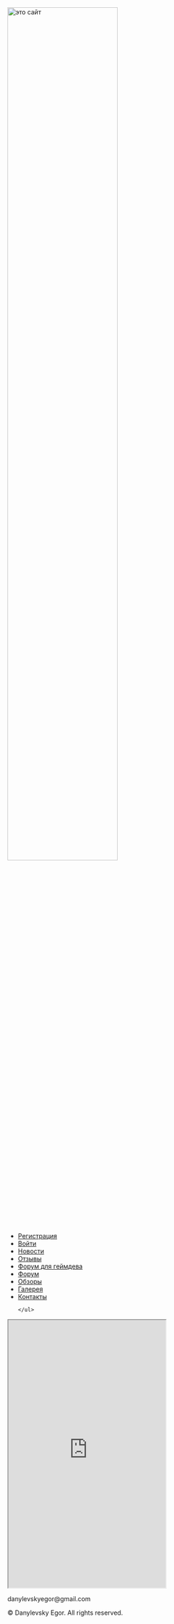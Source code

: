 <!DOCTYPE >
<html>
 <head>
  <meta http-equiv="Content-Type" content="text/html; charset=utf-8">
  <title>Закладка</title>
     <link rel="stylesheet" href="Websitecss.css" />
 </head>
 <body>

<div class="fig">
    <div>
     <img  src="http://x-lines.ru/letters/i/cyrillicdreamy/1109/abbf08/60/1/4ncpbc6todem7wf14n9pbqjy4n97bxstodeafwfo4n71yt5bpi1wghujqtwsgmuicr.png"   width="70%" title="это сайт"   />
    </div>
    </div>
<nav class="two">
    <ul class="rrr">
        <li><a href="Registration.html">Регистрация</a></li>
        <li><a href="#">Войти</a></li>
        <li><a href="#">Новости</a></li>
        <li><a href="#">Отзывы</a></li>
        <li><a id="size" href="#">Форум для геймдева</a></li>
        <li><a href="#">Форум</a></li>
        <li><a href="#">Обзоры</a></li>
        <li><a href="#">Галерея</a></li>
        <li><a href="#">Контакты</a></li>

    </ul>
</nav>
  <div class="fram">
     <div>
     <iframe src="https://stopgame.ru/show/95297/empyre_lords_of_the_sea_gates_review" width="70%" height="600px">
     </iframe>
     </div>
       </div>
<footer>
    <p class="fig1">danylevskyegor@gmail.com</p>
    <p class="fig1"> &#169 Danylevsky Egor. All rights reserved. </p>
</footer>


 </body>
</html>
